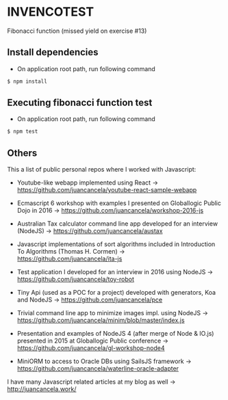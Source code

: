 # INVENCOTEST

Fibonacci function (missed yield on exercise #13)

## Install dependencies

* On application root path, run following command
```sh
$ npm install
```


## Executing fibonacci function test

* On application root path, run following command
```sh
$ npm test
```

## Others

This a list of public personal repos where I worked with Javascript:

* Youtube-like webapp implemented using React -> https://github.com/juancancela/youtube-react-sample-webapp

* Ecmascript 6 workshop with examples I presented on Globallogic Public Dojo in 2016 -> https://github.com/juancancela/workshop-2016-js

* Australian Tax calculator command line app developed for an interview (NodeJS) -> https://github.com/juancancela/austax

* Javascript implementations of sort algorithms included in Introduction To Algorithms (Thomas H. Cormen) -> https://github.com/juancancela/ita-js

* Test application I developed for an interview in 2016 using NodeJS -> https://github.com/juancancela/toy-robot

* Tiny Api (used as a POC for a project) developed with generators, Koa and NodeJS -> https://github.com/juancancela/pce 

* Trivial command line app to minimize images impl. using NodeJS -> https://github.com/juancancela/minim/blob/master/index.js

* Presentation and examples of NodeJS 4 (after merge of Node & IO.js) presented in 2015 at Globallogic Public conference -> https://github.com/juancancela/gl-workshop-node4

* MiniORM to access to Oracle DBs using SailsJS framework -> https://github.com/juancancela/waterline-oracle-adapter

I have many Javascript related articles at my blog as well -> http://juancancela.work/




